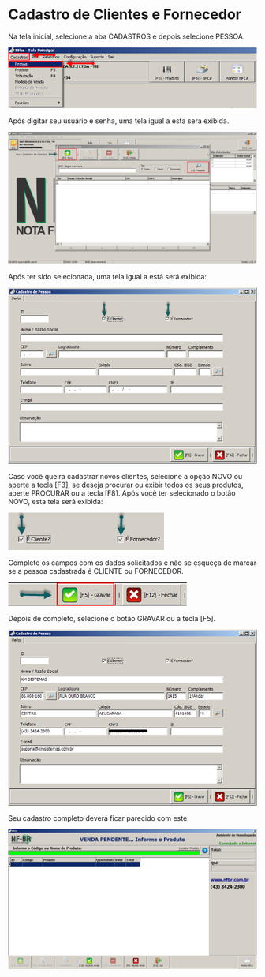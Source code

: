 # Cadastro de Clientes e Fornecedor

Na tela inicial, selecione a aba CADASTROS e depois selecione PESSOA.

![8](/nfbr/img/8.png) 

Após digitar seu usuário e senha, uma tela igual a esta será exibida.

![9](/nfbr/img/9.png) 

Após ter sido selecionada, uma tela igual a está será exibida:

![10](/nfbr/img/10.png)

Caso você queira cadastrar novos clientes, selecione a opção NOVO ou aperte a tecla [F3], se deseja procurar ou exibir todos os seus produtos, aperte PROCURAR ou a tecla [F8].
Após você ter selecionado o botão NOVO, esta tela será exibida:

![11](/nfbr/img/11.png)

Complete os campos com os dados solicitados e não se esqueça de marcar se a pessoa cadastrada é CLIENTE ou FORNECEDOR.

![12](/nfbr/img/12.png)

Depois de completo, selecione o botão GRAVAR ou a tecla [F5].

![13](/nfbr/img/13.png)

Seu cadastro completo deverá ficar parecido com este:

![14](/nfbr/img/14.png)